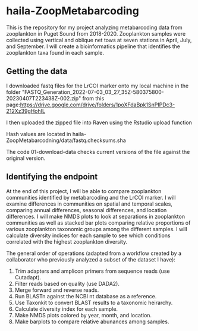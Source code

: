 # haila-ZoopMetabarcoding

This is the repository for my project analyzing metabarcoding data from zooplankton in Puget Sound from 2018-2020. Zooplankton samples were collected using vertical and oblique net tows at seven stations in April, July, and September. I will create a bioinformatics pipeline that identifies the zooplankton taxa found in each sample.

## Getting the data

I downloaded fastq files for the LrCOI marker onto my local machine in the folder "FASTQ_Generation_2022-07-03_03_27_35Z-580375800-20230407T223438Z-002.zip" from this page:https://drive.google.com/drive/folders/1poXFdaBpk1SnPIPDc3-212Xz39gHohIL

I then uploaded the zipped file into Raven using the Rstudio upload function

Hash values are located in haila-ZoopMetabarcodning/data/fastq.checksums.sha

The code 01-download-data checks current versions of the file against the original version.


## Identifying the endpoint

At the end of this project, I will be able to compare zooplankton communities identified by metabarcoding and the LrCOI marker. I will examine differences in communities on spatial and temporal scales, comparing annual differences, seasonal differences, and location differences. I will make NMDS plots to look at separations in zooplankton communities as well as stacked bar plots comparing relative proportions of various zooplankton taxonomic groups among the different samples. I will calculate diversity indices for each sample to see which conditions correlated with the highest zooplankton diversity.

The general order of operations (adapted from a workflow created by a collaborator who previously analyzed a subset of the dataset I have):

1. Trim adapters and amplicon primers from sequence reads (use Cutadapt).
2. Filter reads based on quality (use DADA2).
3. Merge forward and reverse reads.
4. Run BLASTn against the NCBI nt database as a reference.
5. Use Taxonkit to convert BLAST results to a taxonomic heirarchy.
6. Calculate diversity index for each sample.
7. Make NMDS plots colored by year, month, and location.
8. Make barplots to compare relative abunances among samples.